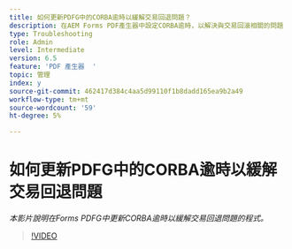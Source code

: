 ```yaml
---
title: 如何更新PDFG中的CORBA逾時以緩解交易回退問題？
description: 在AEM Forms PDF產生器中設定CORBA逾時，以解決與交易回滾相關的問題
type: Troubleshooting
role: Admin
level: Intermediate
version: 6.5
feature: 'PDF 產生器  '
topic: 管理
index: y
source-git-commit: 462417d384c4aa5d99110f1b8dadd165ea9b2a49
workflow-type: tm+mt
source-wordcount: '59'
ht-degree: 5%

---
```



# 如何更新PDFG中的CORBA逾時以緩解交易回退問題

*本影片說明在Forms PDFG中更新CORBA逾時以緩解交易回退問題的程式。*

>[!VIDEO](https://video.tv.adobe.com/v/335512?quality=9&learn=on)